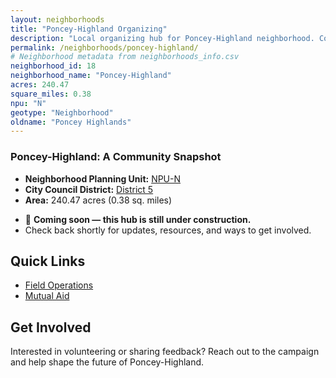 ```yaml
---
layout: neighborhoods
title: "Poncey-Highland Organizing"
description: "Local organizing hub for Poncey-Highland neighborhood. Connect with field operations, mutual aid, and community organizing efforts."
permalink: /neighborhoods/poncey-highland/
# Neighborhood metadata from neighborhoods_info.csv
neighborhood_id: 18
neighborhood_name: "Poncey-Highland"
acres: 240.47
square_miles: 0.38
npu: "N"
geotype: "Neighborhood"
oldname: "Poncey Highlands"
---
```


### **Poncey-Highland: A Community Snapshot**

  * **Neighborhood Planning Unit:** [NPU-N](https://www.atlantaga.gov/government/departments/city-planning/neighborhood-planning-units/neighborhood-and-npu-contacts)
  * **City Council District:** [District 5](https://citycouncil.atlantaga.gov/council-members)
  * **Area:** 240.47 acres (0.38 sq. miles)

- 🚧 **Coming soon — this hub is still under construction.**
- Check back shortly for updates, resources, and ways to get involved.

## Quick Links

- [Field Operations](./field-ops/)
- [Mutual Aid](./mutual-aid/)

## Get Involved

Interested in volunteering or sharing feedback? Reach out to the campaign and help shape the future of Poncey-Highland.

